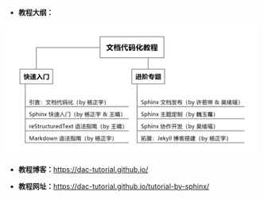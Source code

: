+ **教程大纲：**

![tutorial-outline](tutorial-project/source/images/tutorial-outline.png)

+ **教程博客：**<https://dac-tutorial.github.io/>

+ **教程网址：**<https://dac-tutorial.github.io/tutorial-by-sphinx/>

